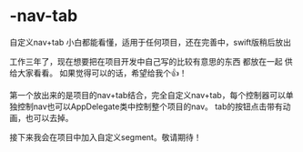 # -nav-tab
自定义nav+tab  小白都能看懂，适用于任何项目，还在完善中，swift版稍后放出


工作三年了，现在想要把在项目开发中自己写的比较有意思的东西 都放在一起 供给大家看看。
如果觉得可以的话，希望给我个👍！

第一个放出来的是项目的nav+tab结合，完全自定义nav+tab，每个控制器可以单独控制nav也可以AppDelegate类中控制整个项目的nav。
tab的按钮点击带有动画，也可以去掉。

接下来我会在项目中加入自定义segment。敬请期待！
